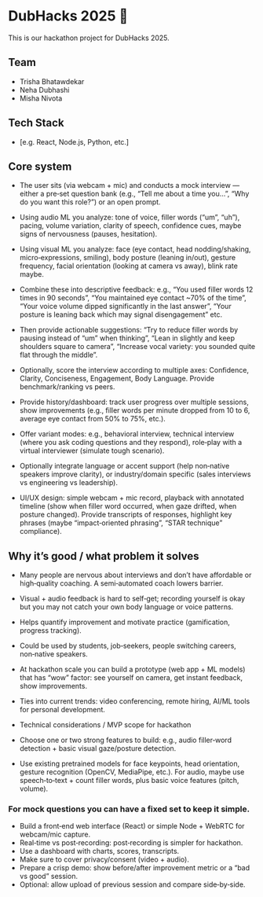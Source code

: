 # DubHacks 2025 🚀

This is our hackathon project for DubHacks 2025.  
## Team
- Trisha Bhatawdekar
- Neha Dubhashi
- Misha Nivota

## Tech Stack
- [e.g. React, Node.js, Python, etc.]

## Core system

- The user sits (via webcam + mic) and conducts a mock interview — either a pre‑set question bank (e.g., “Tell me about a time you…”, “Why do you want this role?”) or an open prompt.

- Using audio ML you analyze: tone of voice, filler words (“um”, “uh”), pacing, volume variation, clarity of speech, confidence cues, maybe signs of nervousness (pauses, hesitation).

- Using visual ML you analyze: face (eye contact, head nodding/shaking, micro‑expressions, smiling), body posture (leaning in/out), gesture frequency, facial orientation (looking at camera vs away), blink rate maybe.

- Combine these into descriptive feedback: e.g., “You used filler words 12 times in 90 seconds”, “You maintained eye contact ~70% of the time”, “Your voice volume dipped significantly in the last answer”, “Your posture is leaning back which may signal disengagement” etc.

- Then provide actionable suggestions: “Try to reduce filler words by pausing instead of “um” when thinking”, “Lean in slightly and keep shoulders square to camera”, “Increase vocal variety: you sounded quite flat through the middle”.

- Optionally, score the interview according to multiple axes: Confidence, Clarity, Conciseness, Engagement, Body Language. Provide benchmark/ranking vs peers.

- Provide history/dashboard: track user progress over multiple sessions, show improvements (e.g., filler words per minute dropped from 10 to 6, average eye contact from 50% to 75%, etc.).

- Offer variant modes: e.g., behavioral interview, technical interview (where you ask coding questions and they respond), role‑play with a virtual interviewer (simulate tough scenario).

- Optionally integrate language or accent support (help non‑native speakers improve clarity), or industry/domain specific (sales interviews vs engineering vs leadership).

- UI/UX design: simple webcam + mic record, playback with annotated timeline (show when filler word occurred, when gaze drifted, when posture changed). Provide transcripts of responses, highlight key phrases (maybe “impact‑oriented phrasing”, “STAR technique” compliance).


## Why it’s good / what problem it solves

- Many people are nervous about interviews and don’t have affordable or high‑quality coaching. A semi‑automated coach lowers barrier.

- Visual + audio feedback is hard to self‑get; recording yourself is okay but you may not catch your own body language or voice patterns.

- Helps quantify improvement and motivate practice (gamification, progress tracking).

- Could be used by students, job‑seekers, people switching careers, non‑native speakers.

- At hackathon scale you can build a prototype (web app + ML models) that has “wow” factor: see yourself on camera, get instant feedback, show improvements.

- Ties into current trends: video conferencing, remote hiring, AI/ML tools for personal development.

- Technical considerations / MVP scope for hackathon

- Choose one or two strong features to build: e.g., audio filler‑word detection + basic visual gaze/posture detection.

- Use existing pretrained models for face keypoints, head orientation, gesture recognition (OpenCV, MediaPipe, etc.). For audio, maybe use speech‑to‑text + count filler words, plus basic voice features (pitch, volume).


### For mock questions you can have a fixed set to keep it simple.
  - Build a front‑end web interface (React) or simple Node + WebRTC for webcam/mic capture.
  - Real‑time vs post‑recording: post‑recording is simpler for hackathon.
  - Use a dashboard with charts, scores, transcripts.
  - Make sure to cover privacy/consent (video + audio).
  - Prepare a crisp demo: show before/after improvement metric or a “bad vs good” session.
  - Optional: allow upload of previous session and compare side‑by‑side.